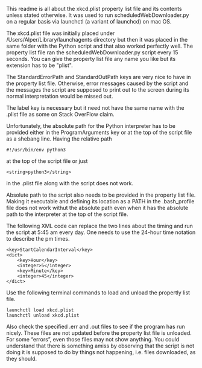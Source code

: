 This readme is all about the xkcd.plist property list file and its contents unless stated otherwise. It was used to run scheduledWebDownloader.py on a regular basis via launchctl (a variant of launchcd) on mac OS.

The xkcd.plist file was initially placed under /Users/Alper/Library/launchagents directory but then it was placed in the same folder with the Python script and that also worked perfectly well. The property list file ran the scheduledWebDownloader.py script every 15 seconds. You can give the property list file any name you like but its extension has to be "plist".

The StandardErrorPath and StandardOutPath keys are very nice to have in the property list file. Otherwise, error messages caused by the script and the messages the script are supposed to print out to the screen during its normal interpretation would be missed out. 

The label key is necessary but it need not have the same name with the .plist file as some on Stack OverFlow claim.

Unfortunately, the absolute path for the Python interpreter has to be provided either in the ProgramArguments key or at the top of the script file as a shebang line. Having the relative path

	#!/usr/bin/env python3

at the top of the script file or just 

	<string>python3</string>

in the .plist file along with the script does not work. 

Absolute path to the script also needs to be provided in the property list file. Making it executable and defining its location as a PATH in the .bash_profile file does not work withut the absolute path even when it has the absolute path to the interpreter at the top of the script file.

The following XML code can replace the two lines about the timing and run the script at 5:45 am every day. One needs to use the 24-hour time notation to describe the pm times.

	<key>StartCalendarInterval</key>
	<dict>
 		<key>Hour</key>
		<integer>5</integer>
  		<key>Minute</key>
  		<integer>45</integer>
	</dict>

Use the following terminal commands to load and unload the propertly list file.

	launchctl load xkcd.plist
	launchctl unload xkcd.plist

Also check the specified .err and .out files to see if the program has run nicely. These files are not updated before the property list file is unloaded. For some “errors”, even those files may not show anything. You could understand that there is something amiss by observing that the script is not doing it is supposed to do by things not happening, i.e. files downloaded, as they should.  

